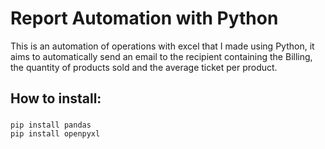 # Report Automation with Python
This is an automation of operations with excel that I made using Python, it aims to automatically send an email to the recipient containing the Billing, the quantity of products sold and the average ticket per product.

## How to install:
### 
```
pip install pandas
pip install openpyxl
```
